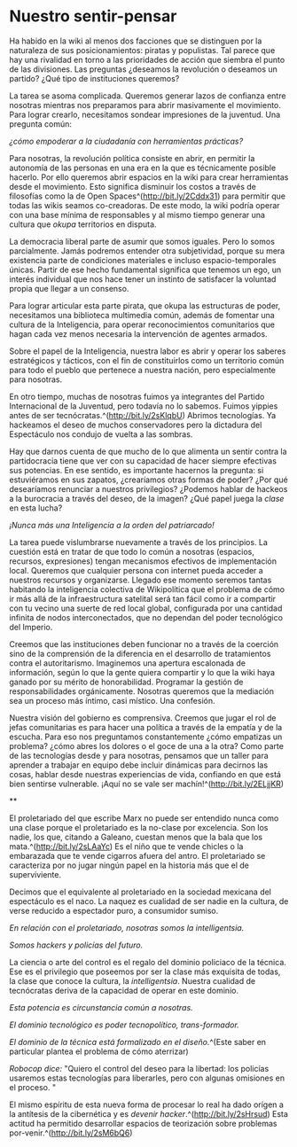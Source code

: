 # Nuestro sentir-pensar

Ha habido en la wiki al menos dos facciones que se distinguen por la
naturaleza de sus posicionamientos: piratas y populistas. Tal parece que
hay una rivalidad en torno a las prioridades de acción que siembra el
punto de las divisiones. Las preguntas ¿deseamos la revolución o
deseamos un partido? ¿Qué tipo de instituciones queremos?

La tarea se asoma complicada. Queremos generar lazos de confianza entre
nosotras mientras nos preparamos para abrir masivamente el movimiento.
Para lograr crearlo, necesitamos sondear impresiones de la juventud. Una
pregunta común:

*¿cómo empoderar a la ciudadanía con herramientas prácticas?*

Para nosotras, la revolución política consiste en abrir, en permitir la
autonomía de las personas en una era en la que es técnicamente posible
hacerlo. Por ello queremos abrir espacios en la wiki para crear
herramientas desde el movimiento. Esto significa disminuir los costos a
través de filosofías como la de Open Spaces^(http://bit.ly/2Cddx31) para permitir que todas
las wikis seamos co-creadoras. De este modo, la wiki podría operar con
una base mínima de responsables y al mismo tiempo generar una cultura
que *okupa* territorios en disputa.

La democracia liberal parte de asumir que somos iguales. Pero lo somos
parcialmente. Jamás podremos entender otra subjetividad, porque su mera
existencia parte de condiciones materiales e incluso espacio-temporales
únicas. Partir de ese hecho fundamental significa que tenemos un ego, un
interés individual que nos hace tener un instinto de satisfacer la
voluntad propia que llegar a un consenso.

Para lograr articular esta parte pirata, que okupa las estructuras de
poder, necesitamos una biblioteca multimedia común, además de fomentar
una cultura de la Inteligencia, para operar reconocimientos comunitarios
que hagan cada vez menos necesaria la intervención de agentes armados.

Sobre el papel de la Inteligencia, nuestra labor es abrir y operar los
saberes estratégicos y tácticos, con el fin de constituirlos como un
territorio común para todo el pueblo que pertenece a nuestra nación,
pero especialmente para nosotras.

En otro tiempo, muchas de nosotras fuimos ya integrantes del Partido
Internacional de la Juventud, pero todavía no lo sabemos. Fuimos yippies
antes de ser tecnócratas.^(http://bit.ly/2sKlqbU) Abrimos tecnologías. Ya hackeamos el
deseo de muchos conservadores pero la dictadura del Espectáculo nos
condujo de vuelta a las sombras.

Hay que darnos cuenta de que mucho de lo que alimenta un sentir contra
la partidocracia tiene que ver con su capacidad de hacer siempre
efectivas sus potencias. En ese sentido, es importante hacernos la
pregunta: si estuviéramos en sus zapatos, ¿crearíamos otras formas de
poder? ¿Por qué desearíamos renunciar a nuestros privilegios? ¿Podemos
hablar de hackeos a la burocracia a través del deseo, de la imagen? ¿Qué
papel juega la *clase* en esta lucha?

*¡Nunca más una Inteligencia a la orden del patriarcado!*

La tarea puede vislumbrarse nuevamente a través de los principios. La
cuestión está en tratar de que todo lo común a nosotras (espacios,
recursos, expresiones) tengan mecanismos efectivos de implementación
local. Queremos que cualquier persona con internet pueda acceder a
nuestros recursos y organizarse. Llegado ese momento seremos tantas
habitando la inteligencia colectiva de Wikipolítica que el problema de
cómo ir más allá de la infraestructura satelital será tan fácil como ir
a compartir con tu vecino una suerte de red local global, configurada
por una cantidad infinita de nodos interconectados, que no dependan del
poder tecnológico del Imperio.

Creemos que las instituciones deben funcionar no a través de la coerción
sino de la comprensión de la diferencia en el desarrollo de tratamientos
contra el autoritarismo. Imaginemos una apertura escalonada de
información, según lo que la gente quiera compartir y lo que la wiki
haya ganado por su mérito de honorabilidad. Programar la gestión de
responsabilidades orgánicamente. Nosotras queremos que la mediación sea
un proceso más íntimo, casi místico. Una confesión.

Nuestra visión del gobierno es comprensiva. Creemos que jugar el rol de
jefas comunitarias es para hacer una política a través de la empatía y
de la escucha. Para eso nos preguntamos constantemente ¿cómo empatizas
un problema? ¿cómo abres los dolores o el goce de una a la otra? Como
parte de las tecnologías desde y para nosotras, pensamos que un taller
para aprender a trabajar en equipo debe incluir dinámicas para decirnos
las cosas, hablar desde nuestras experiencias de vida, confiando en que
está bien sentirse vulnerable. ¡Aquí no se vale ser machín!^(http://bit.ly/2ELjjKR)

\*\*

El proletariado del que escribe Marx no puede ser entendido nunca como
una clase porque el proletariado es la no-clase por excelencia. Son los
nadie, los que, citando a Galeano, cuestan menos que la bala que los
mata.^(http://bit.ly/2sLAaYc) Es el niño que te vende chicles o la embarazada que te vende
cigarros afuera del antro. El proletariado se caracteriza por no jugar
ningún papel en la historia más que el de superviviente.

Decimos que el equivalente al proletariado en la sociedad mexicana del
espectáculo es el naco. La naquez es cualidad de ser nadie en la
cultura, de verse reducido a espectador puro, a consumidor sumiso.

*En relación con el proletariado, nosotras somos la intelligentsia.*

*Somos hackers y policías del futuro.*

La ciencia o arte del control es el regalo del dominio policiaco de la
técnica. Ese es el privilegio que poseemos por ser la clase más
exquisita de todas, la clase que conoce la cultura, la *intelligentsia*.
Nuestra cualidad de tecnócratas deriva de la capacidad de operar en este
dominio.

*Esta potencia es circunstancia común a nosotras.*

*El dominio tecnológico es poder tecnopolítico, trans-formador.*

*El dominio de la técnica está formalizado en el diseño.*^(Este saber en particular plantea el problema de cómo aterrizar)

*Robocop dice:* "Quiero el control del deseo para la libertad: los
policías usaremos estas tecnologías para liberarles, pero con algunas
omisiones en el proceso. "

El mismo espíritu de esta nueva forma de procesar lo real ha dado orígen
a la antítesis de la cibernética y es *devenir hacker*.^(http://bit.ly/2sHrsud) Esta
actitud ha permitido desarrollar espacios de teorización sobre problemas
por-venir.^(http://bit.ly/2sM6bQ6)

